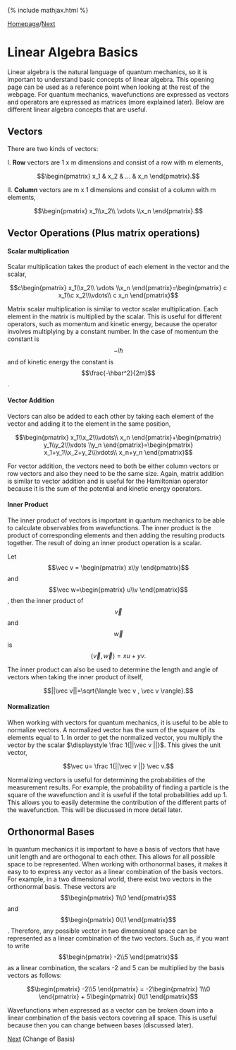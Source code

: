 {% include mathjax.html %}

[Homepage](/README.md)/[Next](Change_Basis.md)

# Linear Algebra Basics

Linear algebra is the natural language of quantum mechanics, so it is important to understand basic concepts of linear algebra. This opening page can be used as a reference point when looking at the rest of the webpage. For quantum mechanics, wavefunctions are expressed as vectors and operators are expressed as matrices (more explained later). Below are different linear algebra concepts that are useful.

## Vectors

There are two kinds of vectors: 

I.  **Row** vectors are 1 x m dimensions and consist of a row with m elements,

$$\begin{pmatrix} x_1 & x_2 & ... & x_n
\end{pmatrix}.$$

II.  **Column** vectors are m x 1 dimensions and consist of a column with m elements, 

$$\begin{pmatrix} x_1\\x_2\\ \vdots \\x_n
\end{pmatrix}.$$

## Vector Operations (Plus matrix operations)

#### Scalar multiplication

Scalar multiplication takes the product of each element in the vector and the scalar, 

$$c\begin{pmatrix} x_1\\x_2\\ \vdots \\x_n
\end{pmatrix}=\begin{pmatrix} c x_1\\c x_2\\\vdots\\ c x_n
\end{pmatrix}$$

Matrix scalar multiplication is similar to vector scalar multiplication. Each element in the matrix is multiplied by the scalar. This is useful for different operators, such as momentum and kinetic energy, because the operator involves multiplying by a constant number. In the case of momentum the constant is $$-i\hbar$$ and of kinetic energy the constant is $$\frac{-\hbar^2}{2m}$$. 

#### Vector Addition

Vectors can also be added to each other by taking each element of the vector and adding it to the element in the same position, 

$$\begin{pmatrix} x_1\\x_2\\\vdots\\ x_n
\end{pmatrix}+\begin{pmatrix} y_1\\y_2\\\vdots \\y_n
\end{pmatrix}=\begin{pmatrix} x_1+y_1\\x_2+y_2\\\vdots\\ x_n+y_n
\end{pmatrix}$$

For vector addition, the vectors need to both be either column vectors or row vectors and also they need to be the same size. Again, matrix addition is similar to vector addition and is useful for the Hamiltonian operator because it is the sum of the potential and kinetic energy operators. 

#### Inner Product

The inner product of vectors is important in quantum mechanics to be able to calculate observables from wavefunctions. The inner product is the product of corresponding elements and then adding the resulting products together. The result of doing an inner product operation is a scalar. 

Let $$\vec v = \begin{pmatrix} x\\y 
\end{pmatrix}$$ and $$\vec w=\begin{pmatrix} u\\v
\end{pmatrix}$$, then the inner product of $$\vec v$$ and $$\vec w$$ is $$\langle \vec v, \vec w \rangle =xu+yv.$$ 

The inner product can also be used to determine the length and angle of vectors when taking the inner product of itself, 

$$||\vec v||=\sqrt{\langle \vec v , \vec v \rangle}.$$

#### Normalization

When working with vectors for quantum mechanics, it is useful to be able to normalize vectors. A normalized vector has the sum of the square of its elements equal to 1. In order to get the normalized vector, you multiply the vector by the scalar $\displaystyle \frac
1{||\vec v ||}$. This gives the unit vector, 

$$\vec u= \frac 1{||\vec v ||} \vec v.$$

Normalizing vectors is useful for determining the probabilities of the measurement results. For example, the probability of finding a particle is the square of the wavefunction and it is useful if the total probabilities add up 1. This allows you to easily determine the contribution of the different parts of the wavefunction. This will be discussed in more detail later.

## Orthonormal Bases

In quantum mechanics it is important to have a basis of vectors that have unit length and are orthogonal to each other. This allows for all possible space to be represented. When working with orthonormal bases, it makes it easy to to express any vector as a linear combination of the basis vectors. For example, in a two dimensional world, there exist two vectors in the orthonormal basis. These vectors are $$\begin{pmatrix} 1\\0 \end{pmatrix}$$ and $$\begin{pmatrix} 0\\1 \end{pmatrix}$$. Therefore, any possible vector in two dimensional space can be represented as a linear combination of the two vectors. Such as, if you want to write $$\begin{pmatrix} -2\\5 \end{pmatrix}$$ as a linear combination, the scalars -2 and 5 can be multiplied by the basis vectors as follows:

$$\begin{pmatrix} -2\\5 \end{pmatrix} = -2\begin{pmatrix} 1\\0 \end{pmatrix} + 5\begin{pmatrix} 0\\1 \end{pmatrix}$$

Wavefunctions when expressed as a vector can be broken down into a linear combination of the basis vectors covering all space. This is useful because then you can change between bases (discussed later).

[Next](Change_Basis.md) (Change of Basis)
